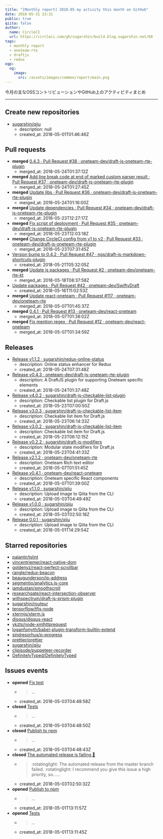 ```yaml
---
title: "[Monthly report] 2018-05 my activity this month on GitHub"
date: 2018-05-31 23:31
public: true
qiita: false
author:
  name: CircleCI
  url: https://circleci.com/gh/sugarshin/build.blog.sugarshin.net/60
tags:
  - monthly report
  - oneteam-rte
  - draftjs
  - redux
ogp:
  og:
    image:
      src: /assets/images/common/report/main.png
---
```


今月の主なOSSコントリビューションやGitHub上のアクティビティまとめ

***

## Create new repositories

- [sugarshin/qiiu](https://github.com/sugarshin/qiiu)
  - description: null
  - created_at: 2018-05-01T01:46:46Z

## Pull requests

- **merged** [0.4.3 · Pull Request #38 · oneteam-dev/draft-js-oneteam-rte-plugin](https://github.com/oneteam-dev/draft-js-oneteam-rte-plugin/pull/38)
  - merged_at: 2018-05-24T01:37:12Z
- **merged** [Add line break code at end of marked custom parser result · Pull Request #37 · oneteam-dev/draft-js-oneteam-rte-plugin](https://github.com/oneteam-dev/draft-js-oneteam-rte-plugin/pull/37)
  - merged_at: 2018-05-24T01:27:45Z
- **merged** [Update libs · Pull Request #36 · oneteam-dev/draft-js-oneteam-rte-plugin](https://github.com/oneteam-dev/draft-js-oneteam-rte-plugin/pull/36)
  - merged_at: 2018-05-24T01:16:00Z
- **merged** [Update dependencies · Pull Request #34 · oneteam-dev/draft-js-oneteam-rte-plugin](https://github.com/oneteam-dev/draft-js-oneteam-rte-plugin/pull/34)
  - merged_at: 2018-05-23T12:27:17Z
- **merged** [Fix script of deployment · Pull Request #35 · oneteam-dev/draft-js-oneteam-rte-plugin](https://github.com/oneteam-dev/draft-js-oneteam-rte-plugin/pull/35)
  - merged_at: 2018-05-23T12:03:18Z
- **merged** [Change CircleCI config from v1 to v2 · Pull Request #33 · oneteam-dev/draft-js-oneteam-rte-plugin](https://github.com/oneteam-dev/draft-js-oneteam-rte-plugin/pull/33)
  - merged_at: 2018-05-23T07:31:45Z
- [Version bump to 0.4.2 · Pull Request #47 · ngs/draft-js-markdown-shortcuts-plugin](https://github.com/ngs/draft-js-markdown-shortcuts-plugin/pull/47)
  - created_at: 2018-05-21T05:32:05Z
- **merged** [Update js packages · Pull Request #2 · oneteam-dev/oneteam-rte-kt](https://github.com/oneteam-dev/oneteam-rte-kt/pull/2)
  - merged_at: 2018-05-18T08:37:58Z
- [Update packages · Pull Request #42 · oneteam-dev/SwiftyDraft](https://github.com/oneteam-dev/SwiftyDraft/pull/42)
  - created_at: 2018-05-16T11:02:53Z
- **merged** [Update react-oneteam · Pull Request #117 · oneteam-dev/oneteam-rte](https://github.com/oneteam-dev/oneteam-rte/pull/117)
  - merged_at: 2018-05-07T01:45:37Z
- **merged** [0.4.1 · Pull Request #13 · oneteam-dev/react-oneteam](https://github.com/oneteam-dev/react-oneteam/pull/13)
  - merged_at: 2018-05-07T01:38:02Z
- **merged** [Fix mention regex · Pull Request #12 · oneteam-dev/react-oneteam](https://github.com/oneteam-dev/react-oneteam/pull/12)
  - merged_at: 2018-05-07T01:34:59Z

## Releases

- [Release v1.1.2 · sugarshin/redux-online-status](https://github.com/sugarshin/redux-online-status/releases/tag/v1.1.2)
  - description: Online status enhancer for Redux
  - created_at: 2018-05-24T07:31:48Z
- [Release v0.4.3 · oneteam-dev/draft-js-oneteam-rte-plugin](https://github.com/oneteam-dev/draft-js-oneteam-rte-plugin/releases/tag/v0.4.3)
  - description: A DraftJS plugin for supporting Oneteam specific elements
  - created_at: 2018-05-24T01:37:48Z
- [Release v4.0.2 · sugarshin/draft-js-checkable-list-plugin](https://github.com/sugarshin/draft-js-checkable-list-plugin/releases/tag/v4.0.2)
  - description: Checkable list plugin for Draft.js
  - created_at: 2018-05-23T07:00:50Z
- [Release v3.0.3 · sugarshin/draft-js-checkable-list-item](https://github.com/sugarshin/draft-js-checkable-list-item/releases/tag/v3.0.3)
  - description: Checkable list item for Draft.js
  - created_at: 2018-05-23T06:14:33Z
- [Release v3.0.2 · sugarshin/draft-js-checkable-list-item](https://github.com/sugarshin/draft-js-checkable-list-item/releases/tag/v3.0.2)
  - description: Checkable list item for Draft.js
  - created_at: 2018-05-23T06:12:15Z
- [Release v0.2.2 · sugarshin/draft-js-modifiers](https://github.com/sugarshin/draft-js-modifiers/releases/tag/v0.2.2)
  - description: Modular state modifiers for Draft.js
  - created_at: 2018-05-23T04:41:33Z
- [Release v2.1.2 · oneteam-dev/oneteam-rte](https://github.com/oneteam-dev/oneteam-rte/releases/tag/v2.1.2)
  - description: Oneteam Rich text editor
  - created_at: 2018-05-07T01:51:45Z
- [Release v0.4.1 · oneteam-dev/react-oneteam](https://github.com/oneteam-dev/react-oneteam/releases/tag/v0.4.1)
  - description: Oneteam specific React components
  - created_at: 2018-05-07T01:39:00Z
- [Release v1.1.0 · sugarshin/qiiu](https://github.com/sugarshin/qiiu/releases/tag/v1.1.0)
  - description:  Upload image to Qiita from the CLI
  - created_at: 2018-05-03T04:49:49Z
- [Release v1.0.0 · sugarshin/qiiu](https://github.com/sugarshin/qiiu/releases/tag/v1.0.0)
  - description:  Upload image to Qiita from the CLI
  - created_at: 2018-05-03T02:50:18Z
- [Release 0.0.1 · sugarshin/qiiu](https://github.com/sugarshin/qiiu/releases/tag/0.0.1)
  - description:  Upload image to Qiita from the CLI
  - created_at: 2018-05-01T14:29:54Z

## Starred repositories

- [palantir/tslint](https://github.com/palantir/tslint)
- [vincentriemer/react-native-dom](https://github.com/vincentriemer/react-native-dom)
- [goldenyz/react-perfect-scrollbar](https://github.com/goldenyz/react-perfect-scrollbar)
- [rangle/redux-beacon](https://github.com/rangle/redux-beacon)
- [beaugunderson/ip-address](https://github.com/beaugunderson/ip-address)
- [segmentio/analytics.js-core](https://github.com/segmentio/analytics.js-core)
- [iamdustan/smoothscroll](https://github.com/iamdustan/smoothscroll)
- [researchgate/react-intersection-observer](https://github.com/researchgate/react-intersection-observer)
- [withspectrum/draft-js-prism-plugin](https://github.com/withspectrum/draft-js-prism-plugin)
- [sugarshin/routeur](https://github.com/sugarshin/routeur)
- [tensorflow/tfjs-node](https://github.com/tensorflow/tfjs-node)
- [xtermjs/xterm.js](https://github.com/xtermjs/xterm.js)
- [disqus/disqus-react](https://github.com/disqus/disqus-react)
- [ykzts/node-xmlhttprequest](https://github.com/ykzts/node-xmlhttprequest)
- [loganfsmyth/babel-plugin-transform-builtin-extend](https://github.com/loganfsmyth/babel-plugin-transform-builtin-extend)
- [sindresorhus/p-progress](https://github.com/sindresorhus/p-progress)
- [prettier/prettier](https://github.com/prettier/prettier)
- [sugarshin/qiiu](https://github.com/sugarshin/qiiu)
- [clipisode/puppeteer-recorder](https://github.com/clipisode/puppeteer-recorder)
- [DefinitelyTyped/DefinitelyTyped](https://github.com/DefinitelyTyped/DefinitelyTyped)

## Issues events

- **opened** [Fix test](https://github.com/sugarshin/qiiu/issues/6)
  - > ...
  - created_at: 2018-05-03T04:48:58Z
- **closed** [Tests](https://github.com/sugarshin/qiiu/issues/1)
  - > ...
  - created_at: 2018-05-03T04:48:50Z
- **closed** [Publish to npm](https://github.com/sugarshin/qiiu/issues/2)
  - > ...
  - created_at: 2018-05-03T04:48:43Z
- **closed** [The automated release is failing 🚨](https://github.com/sugarshin/qiiu/issues/3)
  - > :rotatinglight: The automated release from the master branch failed. :rotatinglight:  I recommend you give this issue a high priority, so......
  - created_at: 2018-05-03T02:50:32Z
- **opened** [Publish to npm](https://github.com/sugarshin/qiiu/issues/2)
  - > ...
  - created_at: 2018-05-01T13:11:57Z
- **opened** [Tests](https://github.com/sugarshin/qiiu/issues/1)
  - > ...
  - created_at: 2018-05-01T13:11:45Z
